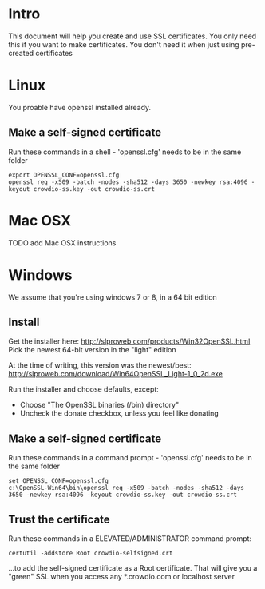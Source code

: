 Intro
=====
This document will help you create and use SSL certificates.
You only need this if you want to make certificates. You don't need it when just using pre-created certificates

Linux
=====
You proable have openssl installed already.

Make a self-signed certificate
------------------------------
Run these commands in a shell - 'openssl.cfg' needs to be in the same folder

    export OPENSSL_CONF=openssl.cfg
    openssl req -x509 -batch -nodes -sha512 -days 3650 -newkey rsa:4096 -keyout crowdio-ss.key -out crowdio-ss.crt
	

Mac OSX
=======
TODO add Mac OSX instructions

Windows
=======
We assume that you're using windows 7 or 8, in a 64 bit edition

Install
-------
Get the installer here:  http://slproweb.com/products/Win32OpenSSL.html
Pick the newest 64-bit version in the "light" edition

At the time of writing, this version was the newest/best: http://slproweb.com/download/Win64OpenSSL_Light-1_0_2d.exe

Run the installer and choose defaults, except:
- Choose "The OpenSSL binaries (/bin) directory"
- Uncheck the donate checkbox, unless you feel like donating

Make a self-signed certificate
------------------------------
Run these commands in a command prompt - 'openssl.cfg' needs to be in the same folder

    set OPENSSL_CONF=openssl.cfg
    c:\OpenSSL-Win64\bin\openssl req -x509 -batch -nodes -sha512 -days 3650 -newkey rsa:4096 -keyout crowdio-ss.key -out crowdio-ss.crt
	
Trust the certificate
---------------------
Run these commands in a ELEVATED/ADMINISTRATOR command prompt: 

	certutil -addstore Root crowdio-selfsigned.crt
    
...to add the self-signed certificate as a Root certificate. 
That will give you a "green" SSL when you access any *.crowdio.com or localhost server

